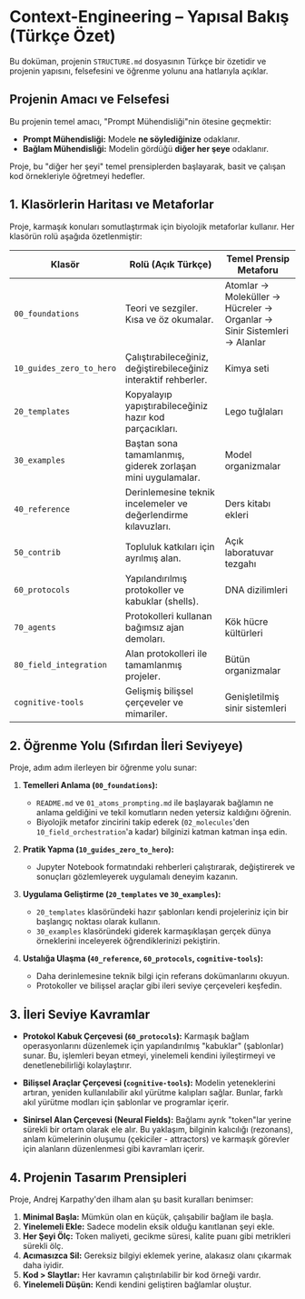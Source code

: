 # Context-Engineering – Yapısal Bakış (Türkçe Özet)

Bu doküman, projenin `STRUCTURE.md` dosyasının Türkçe bir özetidir ve projenin yapısını, felsefesini ve öğrenme yolunu ana hatlarıyla açıklar.

## Projenin Amacı ve Felsefesi

Bu projenin temel amacı, "Prompt Mühendisliği"nin ötesine geçmektir:

*   **Prompt Mühendisliği:** Modele **ne söylediğinize** odaklanır.
*   **Bağlam Mühendisliği:** Modelin gördüğü **diğer her şeye** odaklanır.

Proje, bu "diğer her şeyi" temel prensiplerden başlayarak, basit ve çalışan kod örnekleriyle öğretmeyi hedefler.

## 1. Klasörlerin Haritası ve Metaforlar

Proje, karmaşık konuları somutlaştırmak için biyolojik metaforlar kullanır. Her klasörün rolü aşağıda özetlenmiştir:

| Klasör | Rolü (Açık Türkçe) | Temel Prensip Metaforu |
|---|---|---|
| `00_foundations` | Teori ve sezgiler. Kısa ve öz okumalar. | Atomlar → Moleküller → Hücreler → Organlar → Sinir Sistemleri → Alanlar |
| `10_guides_zero_to_hero` | Çalıştırabileceğiniz, değiştirebileceğiniz interaktif rehberler. | Kimya seti |
| `20_templates` | Kopyalayıp yapıştırabileceğiniz hazır kod parçacıkları. | Lego tuğlaları |
| `30_examples` | Baştan sona tamamlanmış, giderek zorlaşan mini uygulamalar. | Model organizmalar |
| `40_reference` | Derinlemesine teknik incelemeler ve değerlendirme kılavuzları. | Ders kitabı ekleri |
| `50_contrib` | Topluluk katkıları için ayrılmış alan. | Açık laboratuvar tezgahı |
| `60_protocols` | Yapılandırılmış protokoller ve kabuklar (shells). | DNA dizilimleri |
| `70_agents` | Protokolleri kullanan bağımsız ajan demoları. | Kök hücre kültürleri |
| `80_field_integration` | Alan protokolleri ile tamamlanmış projeler. | Bütün organizmalar |
| `cognitive-tools` | Gelişmiş bilişsel çerçeveler ve mimariler. | Genişletilmiş sinir sistemleri |

## 2. Öğrenme Yolu (Sıfırdan İleri Seviyeye)

Proje, adım adım ilerleyen bir öğrenme yolu sunar:

1.  **Temelleri Anlama (`00_foundations`):**
    *   `README.md` ve `01_atoms_prompting.md` ile başlayarak bağlamın ne anlama geldiğini ve tekil komutların neden yetersiz kaldığını öğrenin.
    *   Biyolojik metafor zincirini takip ederek (`02_molecules`'den `10_field_orchestration`'a kadar) bilginizi katman katman inşa edin.

2.  **Pratik Yapma (`10_guides_zero_to_hero`):**
    *   Jupyter Notebook formatındaki rehberleri çalıştırarak, değiştirerek ve sonuçları gözlemleyerek uygulamalı deneyim kazanın.

3.  **Uygulama Geliştirme (`20_templates` ve `30_examples`):**
    *   `20_templates` klasöründeki hazır şablonları kendi projeleriniz için bir başlangıç noktası olarak kullanın.
    *   `30_examples` klasöründeki giderek karmaşıklaşan gerçek dünya örneklerini inceleyerek öğrendiklerinizi pekiştirin.

4.  **Ustalığa Ulaşma (`40_reference`, `60_protocols`, `cognitive-tools`):**
    *   Daha derinlemesine teknik bilgi için referans dokümanlarını okuyun.
    *   Protokoller ve bilişsel araçlar gibi ileri seviye çerçeveleri keşfedin.

## 3. İleri Seviye Kavramlar

*   **Protokol Kabuk Çerçevesi (`60_protocols`):** Karmaşık bağlam operasyonlarını düzenlemek için yapılandırılmış "kabuklar" (şablonlar) sunar. Bu, işlemleri beyan etmeyi, yinelemeli kendini iyileştirmeyi ve denetlenebilirliği kolaylaştırır.

*   **Bilişsel Araçlar Çerçevesi (`cognitive-tools`):** Modelin yeteneklerini artıran, yeniden kullanılabilir akıl yürütme kalıpları sağlar. Bunlar, farklı akıl yürütme modları için şablonlar ve programlar içerir.

*   **Sinirsel Alan Çerçevesi (Neural Fields):** Bağlamı ayrık "token"lar yerine sürekli bir ortam olarak ele alır. Bu yaklaşım, bilginin kalıcılığı (rezonans), anlam kümelerinin oluşumu (çekiciler - attractors) ve karmaşık görevler için alanların düzenlenmesi gibi kavramları içerir.

## 4. Projenin Tasarım Prensipleri

Proje, Andrej Karpathy'den ilham alan şu basit kuralları benimser:

1.  **Minimal Başla:** Mümkün olan en küçük, çalışabilir bağlam ile başla.
2.  **Yinelemeli Ekle:** Sadece modelin eksik olduğu kanıtlanan şeyi ekle.
3.  **Her Şeyi Ölç:** Token maliyeti, gecikme süresi, kalite puanı gibi metrikleri sürekli ölç.
4.  **Acımasızca Sil:** Gereksiz bilgiyi eklemek yerine, alakasız olanı çıkarmak daha iyidir.
5.  **Kod > Slaytlar:** Her kavramın çalıştırılabilir bir kod örneği vardır.
6.  **Yinelemeli Düşün:** Kendi kendini geliştiren bağlamlar oluştur.
